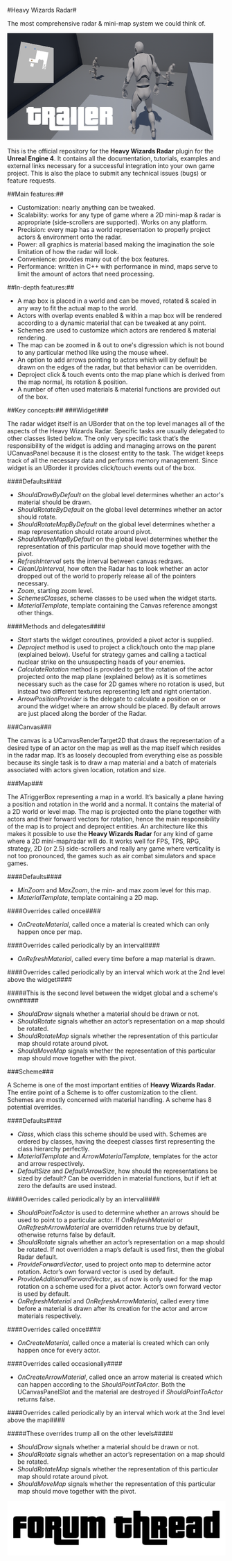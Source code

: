 #Heavy Wizards Radar#

The most comprehensive radar & mini-map system we could think of.

[![Heavy Wizards Radar Trailer](/images/YoutubeTrailer.png)](https://www.youtube.com/watch?v=K-1kpFTDVMc)

This is the official repository for the **Heavy Wizards Radar** plugin for the **Unreal Engine 4**.
It contains all the documentation, tutorials, examples and external links necessary for a successful integration into your own game project.
This is also the place to submit any technical issues (bugs) or feature requests.

##Main features:##
* Customization: nearly anything can be tweaked.
* Scalability: works for any type of game where a 2D mini-map & radar is appropriate (side-scrollers are supported). Works on any platform.
* Precision: every map has a world representation to properly project actors & environment onto the radar.
* Power: all graphics is material based making the imagination the sole limitation of how the radar will look.
* Convenience: provides many out of the box features.
* Performance: written in C++ with performance in mind, maps serve to limit the amount of actors that need processing.

##In-depth features:##
* A map box is placed in a world and can be moved, rotated & scaled in any way to fit the actual map to the world.
* Actors with overlap events enabled & within a map box will be rendered according to a dynamic material that can be tweaked at any point.
* Schemes are used to customize which actors are rendered & material rendering.
* The map can be zoomed in & out to one's digression which is not bound to any particular method like using the mouse wheel.
* An option to add arrows pointing to actors which will by default be drawn on the edges of the radar, but that behavior can be overridden.
* Deproject click & touch events onto the map plane which is derived from the map normal, its rotation & position.
* A number of often used materials & material functions are provided out of the box.

##Key concepts:##
###Widget###

The radar widget itself is an UBorder that on the top level manages all of the aspects of the Heavy Wizards Radar.
Specific tasks are usually delegated to other classes listed below. The only very specific task that’s the responsibility of the widget is adding and managing arrows on the parent UCanvasPanel because
it is the closest entity to the task. The widget keeps track of all the necessary data and performs memory management. Since widget is an UBorder it provides click/touch events out of the box.

####Defaults####

*	*ShouldDrawByDefault* on the global level determines whether an actor's material should be drawn.
*	*ShouldRotateByDefault* on the global level determines whether an actor should rotate.
*	*ShouldRotateMapByDefault* on the global level determines whether a map representation should rotate around pivot.
*	*ShouldMoveMapByDefault* on the global level determines whether the representation of this particular map should move together with the pivot.
*	*RefreshInterval* sets the interval between canvas redraws.
*	*CleanUpInterval*, how often the Radar has to look whether an actor dropped out of the world to properly release all of the pointers necessary.
*	*Zoom*, starting zoom level.
*	*SchemesClasses*, scheme classes to be used when the widget starts.
*	*MaterialTemplate*, template containing the Canvas reference amongst other things.

####Methods and delegates####

*	*Start* starts the widget coroutines, provided a pivot actor is supplied.
*	*Deproject* method is used to project a click/touch onto the map plane (explained below). Useful for strategy games and calling a tactical nuclear strike on the unsuspecting heads of your enemies.
*	*CalculateRotation* method is provided to get the rotation of the actor projected onto the map plane (explained below) as it is sometimes necessary such as the case for 2D games where no rotation is used, but instead two different textures representing left and right orientation.
*	*ArrowPositionProvider* is the delegate to calculate a position on or around the widget where an arrow should be placed. By default arrows are just placed along the border of the Radar.

###Canvas###

The canvas is a UCanvasRenderTarget2D that draws the representation of a desired type of an actor on the map as well as the map itself which resides in the radar map.
It’s as loosely decoupled from everything else as possible because its single task is to draw a map material and a batch of materials associated with actors given location, rotation and size.

###Map###

The ATriggerBox representing a map in a world. It’s basically a plane having a position and rotation in the world and a normal.
It contains the material of a 2D world or level map. The map is projected onto the plane together with actors and their forward vectors for rotation,
hence the main responsibility of the map is to project and deproject entities. An architecture like this makes it possible to use the **Heavy Wizards Radar** for any kind of game where a 2D mini-map/radar will do.
It works well for FPS, TPS, RPG, strategy, 2D (or 2.5) side-scrollers and really any game where verticality is not too pronounced, the games such as air combat simulators and space games.

####Defaults####

*	*MinZoom* and *MaxZoom*, the min- and max zoom level for this map.
*	*MaterialTemplate*, template containing a 2D map.

####Overrides called once####

*	*OnCreateMaterial*, called once a material is created which can only happen once per map.

####Overrides called periodically by an interval####

*	*OnRefreshMaterial*, called every time before a map material is drawn.

####Overrides called periodically by an interval which work at the 2nd level above the widget####

#####This is the second level between the widget global and a scheme's own#####

*	*ShouldDraw* signals whether a material should be drawn or not.
*	*ShouldRotate* signals whether an actor’s representation on a map should be rotated.
*	*ShouldRotateMap* signals whether the representation of this particular map should rotate around pivot.
*	*ShouldMoveMap* signals whether the representation of this particular map should move together with the pivot.

###Scheme###

A Scheme is one of the most important entities of **Heavy Wizards Radar**. The entire point of a Scheme is to offer customization to the client.
Schemes are mostly concerned with material handling. A scheme has 8 potential overrides.

####Defaults####

* *Class*, which class this scheme should be used with. Schemes are ordered by classes, having the deepest classes first representing the class hierarchy perfectly.
* *MaterialTemplate* and *ArrowMaterialTemplate*, templates for the actor and arrow respectively.
* *DefaultSize* and *DefaultArrowSize*, how should the representations be sized by default? Can be overridden in material functions, but if left at zero the defaults are used instead.

####Overrides called periodically by an interval####

*	*ShouldPointToActor* is used to determine whether an arrows should be used to point to a particular actor. If *OnRefreshMaterial* or *OnRefreshArrowMaterial* are overridden returns true by default, otherwise returns false by default.
*	*ShouldRotate* signals whether an actor’s representation on a map should be rotated. If not overridden a map’s default is used first, then the global Radar default.
*	*ProvideForwardVector*, used to project onto map to determine actor rotation. Actor’s own forward vector is used by default.
*	*ProvideAdditionalForwardVector*, as of now is only used for the map rotation on a scheme used for a pivot actor. Actor’s own forward vector is used by default.
*	*OnRefreshMaterial* and *OnRefreshArrowMaterial*, called every time before a material is drawn after its creation for the actor and arrow materials respectively.

####Overrides called once####
*	*OnCreateMaterial*, called once a material is created which can only happen once for every actor.

####Overrides called occasionally####
* *OnCreateArrowMaterial*, called once an arrow material is created which can happen according to the *ShouldPointToActor*.
Both the UCanvasPanelSlot and the material are destroyed if *ShouldPointToActor* returns false.

####Overrides called periodically by an interval which work at the 3nd level above the map####

#####These overrides trump all on the other levels#####

*	*ShouldDraw* signals whether a material should be drawn or not.
*	*ShouldRotate* signals whether an actor’s representation on a map should be rotated.
*	*ShouldRotateMap* signals whether the representation of this particular map should rotate around pivot.
*	*ShouldMoveMap* signals whether the representation of this particular map should move together with the pivot.

[![Heavy Wizards Radar Forum Thread](/images/ForumThread.png)](https://forums.unrealengine.com/showthread.php?129826-Heavy-Wizards-Radar-C-UMG-plugin&highlight=Heavy+WIzards)
